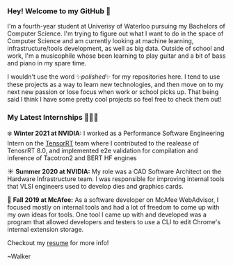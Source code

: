 ### Hey! Welcome to my GitHub 👋

I'm a fourth-year student at Univerisy of Waterloo pursuing my Bachelors of Computer Science. I'm trying to figure out what I want to do in the space of Computer Science and am currently looking at machine learning, infrastructure/tools development, as well as big data. Outside of school and work, I'm a musicophile whose been learning to play guitar and a bit of bass and piano in my spare time.

I wouldn't use the word ✨*polished*✨ for my repositories here. I tend to use these projects as a way to learn new technologies, and then move on to my next new passion or lose focus when work or school picks up. That being said I think I have some pretty cool projects so feel free to check them out!

### My Latest Internships 👨🏼‍💻
❄️ **Winter 2021 at NVIDIA:**
I worked as a Performance Software Engineering Intern on the [TensorRT](https://developer.nvidia.com/tensorrt) team where I contributed to the realease of TenosrRT 8.0, and implemented e2e validation for compilation and inference of Tacotron2 and BERT HF engines

☀️ **Summer 2020 at NVIDIA:**
My role was a CAD Software Architect on the Hardware Infrastructure team. I was responsible for improving internal tools that VLSI engineers used to develop dies and graphics cards.

🍁 **Fall 2019 at McAfee:**
As a software developer on McAfee WebAdvisor, I focused mostly on internal tools and had a lot of freedom to come up with my own ideas for  tools. One tool I came up with and developed was a program that allowed developers and testers to use a CLI to edit Chrome's internal extension storage.

Checkout my [resume](https://github.com/wbhildeb/Resume/blob/master/resume.pdf) for more info!

~Walker
